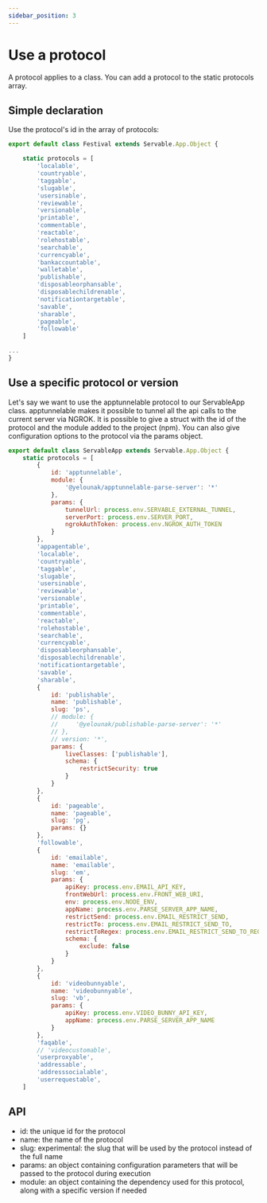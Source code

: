 ```yaml
---
sidebar_position: 3
---
```


# Use a protocol
A protocol applies to a class.
You can add a protocol to the static protocols array.

## Simple declaration
Use the protocol's id in the array of protocols:

```js
export default class Festival extends Servable.App.Object {

    static protocols = [
        'localable',
        'countryable',
        'taggable',
        'slugable',
        'usersinable',
        'reviewable',
        'versionable',
        'printable',
        'commentable',
        'reactable',
        'rolehostable',
        'searchable',
        'currencyable',
        'bankaccountable',
        'walletable',
        'publishable',
        'disposableorphansable',
        'disposablechildrenable',
        'notificationtargetable',
        'savable',
        'sharable',
        'pageable',
        'followable'
    ]

...
}
```

## Use a specific protocol or version
Let's say we want to use the apptunnelable protocol to our ServableApp class.
apptunnelable makes it possible to tunnel all the api calls to the current server via NGROK.
It is possible to give a struct with the id of the protocol and the module added to the project (npm).
You can also give configuration options to the protocol via the params object.

```js
export default class ServableApp extends Servable.App.Object {
    static protocols = [
        {
            id: 'apptunnelable',
            module: {
                '@yelounak/apptunnelable-parse-server': '*'
            },
            params: {
                tunnelUrl: process.env.SERVABLE_EXTERNAL_TUNNEL,
                serverPort: process.env.SERVER_PORT,
                ngrokAuthToken: process.env.NGROK_AUTH_TOKEN
            }
        },
        'appagentable',
        'localable',
        'countryable',
        'taggable',
        'slugable',
        'usersinable',
        'reviewable',
        'versionable',
        'printable',
        'commentable',
        'reactable',
        'rolehostable',
        'searchable',
        'currencyable',
        'disposableorphansable',
        'disposablechildrenable',
        'notificationtargetable',
        'savable',
        'sharable',
        {
            id: 'publishable',
            name: 'publishable',
            slug: 'ps',
            // module: {
            //     '@yelounak/publishable-parse-server': '*'
            // },
            // version: '*',
            params: {
                liveClasses: ['publishable'],
                schema: {
                    restrictSecurity: true
                }
            }
        },
        {
            id: 'pageable',
            name: 'pageable',
            slug: 'pg',
            params: {}
        },
        'followable',
        {
            id: 'emailable',
            name: 'emailable',
            slug: 'em',
            params: {
                apiKey: process.env.EMAIL_API_KEY,
                frontWebUrl: process.env.FRONT_WEB_URI,
                env: process.env.NODE_ENV,
                appName: process.env.PARSE_SERVER_APP_NAME,
                restrictSend: process.env.EMAIL_RESTRICT_SEND,
                restrictTo: process.env.EMAIL_RESTRICT_SEND_TO,
                restrictToRegex: process.env.EMAIL_RESTRICT_SEND_TO_REGEX,
                schema: {
                    exclude: false
                }
            }
        },        
        {
            id: 'videobunnyable',
            name: 'videobunnyable',
            slug: 'vb',
            params: {
                apiKey: process.env.VIDEO_BUNNY_API_KEY,
                appName: process.env.PARSE_SERVER_APP_NAME
            }
        },
        'faqable',
        // 'videocustomable',        
        'userproxyable',
        'addressable',
        'addresssocialable',
        'userrequestable',
    ]
```

## API

- id: the unique id for the protocol
- name: the name of the protocol
- slug: experimental: the slug that will be used by the protocol instead of the full name
- params: an object containing configuration parameters that will be passed to the protocol during execution
- module: an object containing the dependency used for this protocol, along with a specific version if needed